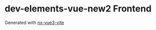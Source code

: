 # dev-elements-vue-new2 Frontend

Generated with [nx-vue3-vite](https://github.com/samatechtw/nx-vue3-vite)
